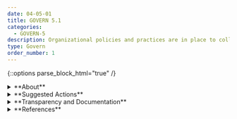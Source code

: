 ```yaml
---
date: 04-05-01
title: GOVERN 5.1
categories:
  - GOVERN-5
description: Organizational policies and practices are in place to collect, consider, prioritize, and integrate feedback from those external to the team that developed or deployed the AI system regarding the potential individual and societal impacts related to AI risks. 
type: Govern
order_number: 1
---
```

{::options parse_block_html="true" /}


<details>
<summary markdown="span">**About**</summary>
<br>
Beyond internal and laboratory-based system testing, organizational policies and practices may consider AI system fitness-for-purpose related to the intended context of use.

Participatory stakeholder engagement is one type of qualitative activity to help AI actors answer questions such as whether to pursue a project or how to design with impact in mind. This type of feedback, with domain expert input, can also assist AI actors to identify emergent scenarios and risks in certain AI applications. The consideration of when and how to convene a group and the kinds of individuals, groups, or community organizations to include is an iterative process connected to the system's purpose and its level of risk. Other factors relate to how to collaboratively and respectfully capture stakeholder feedback and insight that is useful, without being a solely perfunctory exercise.

These activities are best carried out by personnel with expertise in participatory practices, qualitative methods, and translation of contextual feedback for technical audiences.

Participatory engagement is not a one-time exercise and is best carried out from the very beginning of AI system commissioning through the end of the lifecycle. Organizations can consider how to incorporate engagement when beginning a project and as part of their monitoring of systems. Engagement is often utilized as a consultative practice, but this perspective may inadvertently lead to “participation washing.” Organizational transparency about the purpose and goal of the engagement can help mitigate that possibility.

Organizations may also consider targeted consultation with subject matter experts as a complement to participatory findings. Experts may assist internal staff in identifying and conceptualizing potential negative impacts that were previously not considered.

</details>

<details>
<summary markdown="span">**Suggested Actions**</summary>
- Establish AI risk management policies that explicitly address mechanisms for collecting, evaluating, and incorporating stakeholder and user feedback that could include:
	- Recourse mechanisms for faulty AI system outputs.
	- Bug bounties.
	- Human-centered design.
	- User-interaction and experience research.
	- Participatory stakeholder engagement with individuals and communities that may experience negative impacts.
- Verify that stakeholder feedback is considered and addressed, including environmental concerns, and across the entire population of intended users, including historically excluded populations, people with disabilities, older people, and those with limited access to the internet and other basic technologies.
- Clarify the organization’s principles as they apply to AI systems – considering those which have been proposed publicly – to inform external stakeholders of the organization’s values. Consider publishing or adopting AI principles.

</details>

<details>
<summary markdown="span">**Transparency and Documentation**</summary>
<br>
**Organizations can document the following:** 
- What type of information is accessible on the design, operations, and limitations of the AI system to external stakeholders, including end users, consumers, regulators, and individuals impacted by use of the AI system?
- To what extent has the entity clarified the roles, responsibilities, and delegated authorities to relevant stakeholders?
- How easily accessible and current is the information available to external stakeholders?
- What was done to mitigate or reduce the potential for harm?
- Stakeholder involvement: Include diverse perspectives from a community of stakeholders throughout the AI life cycle to mitigate risks.

**AI Transparency Resources:**
- Datasheets for Datasets. [URL](http://arxiv.org/abs/1803.09010)
- GAO-21-519SP: AI Accountability Framework for Federal Agencies & Other Entities. [URL](https://www.gao.gov/products/gao-21-519sp)
- AI policies and initiatives, in Artificial Intelligence in Society, OECD, 2019. [URL](https://www.oecd.org/publications/artificial-intelligence-in-society-eedfee77-en.htm)
- Stakeholders in Explainable AI, Sep. 2018. [URL](http://arxiv.org/abs/1810.00184)

</details>

<details>
<summary markdown="span">**References**</summary>
<br>
ISO, “Ergonomics of human-system interaction — Part 210: Human-centered design for interactive systems,” ISO 9241-210:2019 (2nd ed.), July 2019. [URL](https://www.iso.org/standard/77520.html)

Rumman Chowdhury and Jutta Williams, "Introducing Twitter’s first algorithmic bias bounty challenge," [URL](https://blog.twitter.com/engineering/en_us/topics/insights/2021/algorithmic-bias-bounty-challenge)

Leonard Haas and Sebastian Gießler, “In the realm of paper tigers – exploring the failings of AI ethics guidelines,” AlgorithmWatch, 2020. [URL](https://algorithmwatch.org/en/ai-ethics-guidelines-inventory-upgrade-2020/)

Josh Kenway, Camille Francois, Dr. Sasha Costanza-Chock, Inioluwa Deborah Raji, & Dr. Joy Buolamwini. 2022. Bug Bounties for Algorithmic Harms? Algorithmic Justice League. Accessed July 14, 2022. [URL](https://www.ajl.org/bugs)

Microsoft Community Jury , Azure Application Architecture Guide. [URL](https://docs.microsoft.com/en-us/azure/architecture/guide/responsible-innovation/community-jury/)

“Definition of independent verification and validation (IV&V)”, in IEEE 1012, IEEE Standard for System, Software, and Hardware Verification and Validation. Annex C, [URL](https://people.eecs.ku.edu/~hossein/Teaching/Stds/1012.pdf)
</details>
